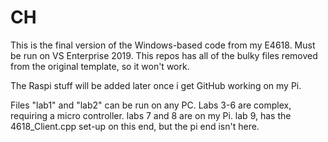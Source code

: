 # CH

This is the final version of the Windows-based code from my E4618. Must be run on VS Enterprise 2019. This repos has all of the bulky files removed from the original template, so it won't work.

The Raspi stuff will be added later once i get GitHub working on my Pi.

Files "lab1" and "lab2" can be run on any PC. 
Labs 3-6 are complex, requiring a micro controller.
labs 7 and 8 are on my Pi.
lab 9, has the 4618_Client.cpp set-up on this end, but the pi end isn't here.
